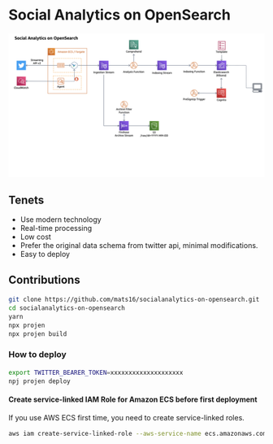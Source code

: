 # Social Analytics on OpenSearch

![full-arch-diagram.png](docs/architecture-diagrams/full-arch-diagram.png)

## Tenets

- Use modern technology
- Real-time processing
- Low cost
- Prefer the original  data schema from twitter api, minimal modifications.
- Easy to deploy

## Contributions

```bash
git clone https://github.com/mats16/socialanalytics-on-opensearch.git
cd socialanalytics-on-opensearch
yarn
npx projen
npx projen build
```

### How to deploy

```bash
export TWITTER_BEARER_TOKEN=xxxxxxxxxxxxxxxxxxxx
npj projen deploy
```

#### Create service-linked IAM Role for Amazon ECS before first deployment

If you use AWS ECS first time, you need to create service-linked roles.

```bash
aws iam create-service-linked-role --aws-service-name ecs.amazonaws.com
```
